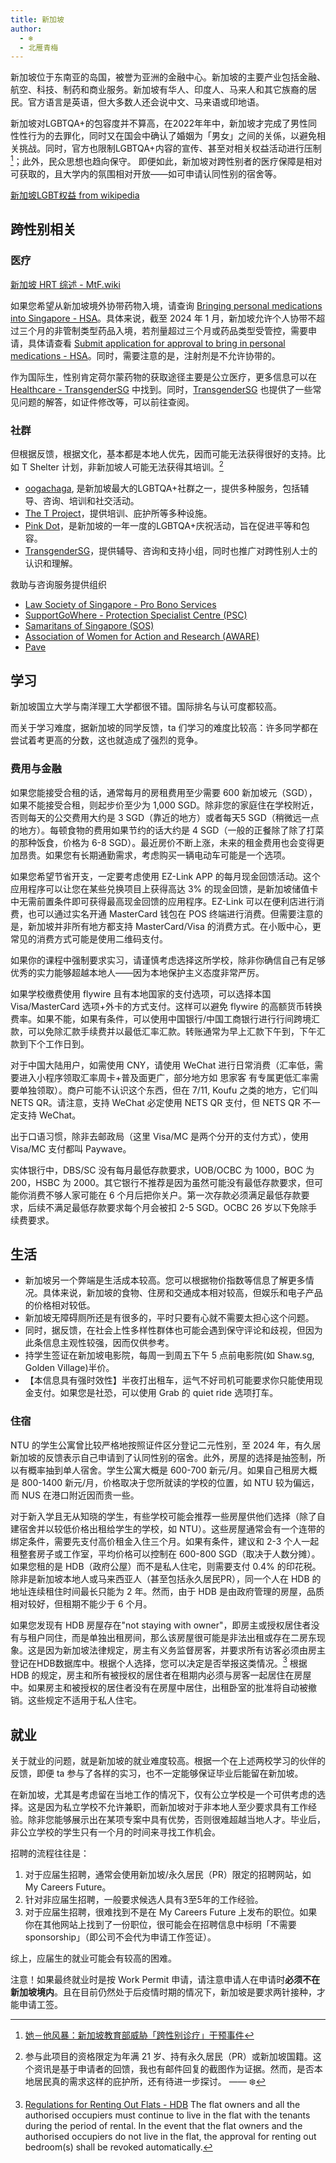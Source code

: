 ```yaml
---
title: 新加坡
author:
  - ❄️
  - 北雁青梅
---
```


新加坡位于东南亚的岛国，被誉为亚洲的金融中心。新加坡的主要产业包括金融、航空、科技、制药和商业服务。新加坡有华人、印度人、马来人和其它族裔的居民。官方语言是英语，但大多数人还会说中文、马来语或印地语。

新加坡对LGBTQA+的包容度并不算高，在2022年年中，新加坡才完成了男性同性性行为的去罪化，同时又在国会中确认了婚姻为「男女」之间的关係，以避免相关挑战。同时，官方也限制LGBTQA+内容的宣传、甚至对相关权益活动进行压制 [^1]；此外，民众思想也趋向保守。 即便如此，新加坡对跨性别者的医疗保障是相对可获取的，且大学内的氛围相对开放——如可申请认同性别的宿舍等。

[新加坡LGBT权益 from wikipedia](https://zh.wikipedia.org/zh-cn/%E6%96%B0%E5%8A%A0%E5%9D%A1LGBT%E6%9D%83%E7%9B%8A)

## 跨性别相关

### 医疗

[新加坡 HRT 综述 - MtF.wiki](https://mtf.wiki/zh-cn/docs/hrt/singapore/)

如果您希望从新加坡境外协带药物入境，请查询 [Bringing personal medications into Singapore - HSA](https://www.hsa.gov.sg/personal-medication)。具体来说，截至 2024 年 1 月，新加坡允许个人协带不超过三个月的非管制类型药品入境，若剂量超过三个月或药品类型受管控，需要申请，具体请查看 [Submit application for approval to bring in personal medications - HSA](https://www.hsa.gov.sg/personal-medication/submit-application-for-approval-to-bring-in-personal-medications-(new))。同时，需要注意的是，注射剂是不允许协带的。

作为国际生，性别肯定荷尔蒙药物的获取途径主要是公立医疗，更多信息可以在 [Healthcare - TransgenderSG](https://transgendersg.com/healthcare/) 中找到。同时，[TransgenderSG](https://transgendersg.com) 也提供了一些常见问题的解答，如证件修改等，可以前往查阅。

### 社群

但根据反馈，根据文化，基本都是本地人优先，因而可能无法获得很好的支持。比如 T Shelter 计划，非新加坡人可能无法获得其培训。[^2]

- [oogachaga](https://oogachaga.com/), 是新加坡最大的LGBTQA+社群之一，提供多种服务，包括辅导、咨询、培训和社交活动。
- [The T Project](https://www.thetprojectsg.org/)，提供培训、庇护所等多种设施。
- [Pink Dot](https://pinkdot.sg/)，是新加坡的一年一度的LGBTQA+庆祝活动，旨在促进平等和包容。
- [TransgenderSG](https://transgendersg.com/)，提供辅导、咨询和支持小组，同时也推广对跨性别人士的认识和理解。

救助与咨询服务提供组织

- [Law Society of Singapore - Pro Bono Services](https://www.lawsociety.org.sg/our-community/pro-bono-services/)
- [SupportGoWhere - Protection Specialist Centre (PSC)](https://supportgowhere.life.gov.sg/services/SVC-FVSCF/protection-specialist-centre-psc)
- [Samaritans of Singapore (SOS)](https://www.sos.org.sg)
- [Association of Women for Action and Research (AWARE)](https://sacc.aware.org.sg)
- [Pave](https://www.pave.org.sg)

## 学习

新加坡国立大学与南洋理工大学都很不错。国际排名与认可度都较高。

而关于学习难度，据新加坡的同学反馈，ta 们学习的难度比较高：许多同学都在尝试着考更高的分数，这也就造成了强烈的竞争。

### 费用与金融

如果您能接受合租的话，通常每月的房租费用至少需要 600 新加坡元（SGD），如果不能接受合租，则起步价至少为 1,000 SGD。除非您的家庭住在学校附近，否则每天的公交费用大约是 3 SGD（靠近的地方）或者每天5 SGD（稍微远一点的地方）。每顿食物的费用如果节约的话大约是 4 SGD（一般的正餐除了除了打菜的那种饭食，价格为 6-8 SGD）。最近房价不断上涨，未来的租金费用也会变得更加昂贵。如果您有长期通勤需求，考虑购买一辆电动车可能是一个选项。

如果您希望节省开支，一定要考虑使用 EZ-Link APP 的每月现金回馈活动。这个应用程序可以让您在某些兑换项目上获得高达 3% 的现金回馈，是新加坡储值卡中无需前置条件即可获得最高现金回馈的应用程序。EZ-Link 可以在便利店进行消费，也可以通过实名开通 MasterCard 钱包在 POS 终端进行消费。但需要注意的是，新加坡并非所有地方都支持 MasterCard/Visa 的消费方式。在小贩中心，更常见的消费方式可能是使用二维码支付。

如果你的课程中强制要求实习，请谨慎考虑选择这所学校，除非你确信自己有足够优秀的实力能够超越本地人——因为本地保护主义态度非常严厉。

如果学校缴费使用 flywire 且有本地国家的支付选项，可以选择本国 Visa/MasterCard 选项+外卡的方式支付。这样可以避免 flywire 的高额货币转换费率。如果不能，如果有条件，可以使用中国银行/中国工商银行进行行间跨境汇款，可以免除汇款手续费并以最低汇率汇款。转账通常为早上汇款下午到，下午汇款到下个工作日到。

对于中国大陆用户，如需使用 CNY，请使用 WeChat 进行日常消费（汇率低，需要进入小程序领取汇率周卡+普及面更广，部分地方如 思家客 有专属更低汇率需要单独领取）。商户可能不认识这个东西，但在 7/11, Koufu 之类的地方，它们叫 NETS QR。请注意，支持 WeChat 必定使用 NETS QR 支付，但 NETS QR 不一定支持 WeChat。

出于口语习惯，除非去邮政局（这里 Visa/MC 是两个分开的支付方式），使用 Visa/MC 支付都叫 Paywave。

实体银行中，DBS/SC 没有每月最低存款要求，UOB/OCBC 为 1000，BOC 为 200，HSBC 为 2000。其它银行不推荐是因为虽然可能没有最低存款要求，但可能你消费不够人家可能在 6 个月后把你关户。第一次存款必须满足最低存款要求，后续不满足最低存款要求每个月会被扣 2-5 SGD。OCBC 26 岁以下免除手续费要求。

## 生活

- 新加坡另一个弊端是生活成本较高。您可以根据物价指数等信息了解更多情况。具体来说，新加坡的食物、住房和交通成本相对较高，但娱乐和电子产品的价格相对较低。
- 新加坡无障碍厕所还是有很多的，平时只要有心就不需要太担心这个问题。
- 同时，据反馈，在社会上性多样性群体也可能会遇到保守评论和歧视，但因为此条信息主观性较强，因而仅供参考。
- 持学生签证在新加坡电影院，每周一到周五下午 5 点前电影院(如 Shaw.sg, Golden Village)半价。
- 【本信息具有强时效性】半夜打出租车，运气不好司机可能要求你只能使用现金支付。如果您是社恐，可以使用 Grab 的 quiet ride 选项打车。

### 住宿

NTU 的学生公寓曾比较严格地按照证件区分登记二元性别，至 2024 年，有久居新加坡的反馈表示自己申请到了认同性别的宿舍。此外，房屋的选择是抽签制，所以有概率抽到单人宿舍。学生公寓大概是 600-700 新元/月。如果自己租房大概是 800-1400 新元/月，价格取决于您所就读的学校的位置，如 NTU 较为偏远，而 NUS 在港口附近因而贵一些。

对于新入学且无从知晓的学生，有些学校可能会推荐一些房屋供他们选择（除了自建宿舍并以较低价格出租给学生的学校，如 NTU）。这些房屋通常会有一个连带的绑定条件，需要先支付高价租金入住三个月。如果有条件，建议和 2-3 个人一起租整套房子或工作室，平均价格可以控制在 600-800 SGD（取决于人数分摊）。如果您租的是 HDB（政府公屋）而不是私人住宅，则需要支付 0.4% 的印花税。除非是新加坡本地人或马来西亚人（甚至包括永久居民PR），同一个人在 HDB 的地址连续租住时间最长只能为 2 年。然而，由于 HDB 是由政府管理的房屋，品质相对较好，但租期不能少于 6 个月。

如果您发现有 HDB 房屋存在"not staying with owner"，即房主或授权居住者没有与租户同住，而是单独出租房间，那么该房屋很可能是非法出租或存在二房东现象。这是因为新加坡法律规定，房主有义务监督房客，并要求所有访客必须由房主登记在HDB数据库中。根据个人选择，您可以决定是否举报这类情况。[^3] 根据 HDB 的规定，房主和所有被授权的居住者在租期内必须与房客一起居住在房屋中。如果房主和被授权的居住者没有在房屋中居住，出租卧室的批准将自动被撤销。这些规定不适用于私人住宅。

## 就业

关于就业的问题，就是新加坡的就业难度较高。根据一个在上述两校学习的伙伴的反馈，即便 ta 参与了各样的实习，也不一定能够保证毕业后能留在新加坡。

在新加坡，尤其是考虑留在当地工作的情况下，仅有公立学校是一个可供考虑的选择。这是因为私立学校不允许兼职，而新加坡对于非本地人至少要求具有工作经验。除非您能够展示出在某项专案中具有优势，否则很难超越当地人才。毕业后，非公立学校的学生只有一个月的时间来寻找工作机会。

招聘的流程往往是：

1. 对于应届生招聘，通常会使用新加坡/永久居民（PR）限定的招聘网站，如 My Careers Future。
2. 针对非应届生招聘，一般要求候选人具有3至5年的工作经验。
3. 对于应届生招聘，很难找到不是在 My Careers Future 上发布的职位。如果你在其他网站上找到了一份职位，很可能会在招聘信息中标明「不需要 sponsorship」（即公司不会代为申请工作签证）。

综上，应届生的就业可能会有较高的困难。

注意！如果最终就业时是按 Work Permit 申请，请注意申请人在申请时**必须不在新加坡境内**。且在目前仍然处于后疫情时期的情况下，新加坡是要求两针接种，才能申请工签。

[^1]: [她－他风暴：新加坡教育部威胁「跨性别诊疗」干预事件](https://global.udn.com/global_vision/story/8664/5228209)
[^2]: 参与此项目的资格限定为年满 21 岁、持有永久居民（PR）或新加坡国籍。这个资讯是基于申请者的回馈，我也有邮件回复的截图作为证据。然而，是否本地居民真的需求这样的庇护所，还有待进一步探讨。 —— ❄️
[^3]: [Regulations for Renting Out Flats - HDB](https://www.hdb.gov.sg/business/estate-agents-and-salespersons/renting-out-a-flat-or-bedroom/regulations-for-renting-out-flats) The flat owners and all the authorised occupiers must continue to live in the flat with the tenants during the period of rental. In the event that the flat owners and the authorised occupiers do not live in the flat, the approval for renting out bedroom(s) shall be revoked automatically.

